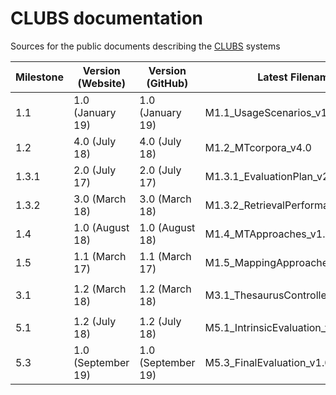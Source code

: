 # CLUBS documentation
Sources for the public documents describing the [CLUBS](https://www.clubs-project.eu) systems

| Milestone | Version (Website)    | Version (GitHub)     | Latest Filename                    | Public? | Completed? |
|-----------|----------------------|----------------------|------------------------------------|---------|------------|
| 1.1       | 1.0 (January 19)     | 1.0 (January 19)     | M1.1_UsageScenarios_v1.0           | yes     | yes        |
| 1.2       | 4.0 (July 18)        | 4.0 (July 18)        | M1.2_MTcorpora_v4.0                | yes     | yes        |
| 1.3.1     | 2.0 (July 17)        | 2.0 (July 17)        | M1.3.1_EvaluationPlan_v2.0         | yes     | yes        |
| 1.3.2     | 3.0 (March 18)       | 3.0 (March 18)       | M1.3.2_RetrievalPerformance_v3.0   | yes     | yes        |
| 1.4       | 1.0 (August 18)      | 1.0 (August 18)      | M1.4_MTApproaches_v1.0             | yes     | yes        |
| 1.5       | 1.1 (March 17)       | 1.1 (March 17)       | M1.5_MappingApproaches_v1.1        | yes     | yes        |
|           |                      |                      |                                    |         |            |
| 3.1       | 1.2 (March 18)       | 1.2 (March 18)       | M3.1_ThesaurusControlledTerms_v1.2 | yes     | yes        |
|           |                      |                      |                                    |         |            |
| 5.1       | 1.2 (July 18)        | 1.2 (July 18)        | M5.1_IntrinsicEvaluation_v1.2      | yes     | yes        |
| 5.3       | 1.0 (September 19)   | 1.0 (September 19)   | M5.3_FinalEvaluation_v1.0          | yes     | yes        |
